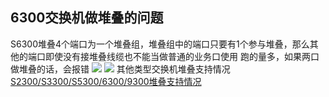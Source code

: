 ## 6300交换机做堆叠的问题
S6300堆叠4个端口为一个堆叠组，堆叠组中的端口只要有1个参与堆叠，那么其他的端口即使没有接堆叠线缆也不能当做普通的业务口使用
跑的量多，如果两口做堆叠的话，会报错
![](http://img.noback.top/blog/img6300堆叠问题.jpg)
![](http://img.noback.top/blog/img6300堆叠问题2.jpg)
其他类型交换机堆叠支持情况
[S2300/S3300/S5300/6300/9300堆叠支持情况](https://forum.huawei.com/enterprise/zh/thread-257663.html)